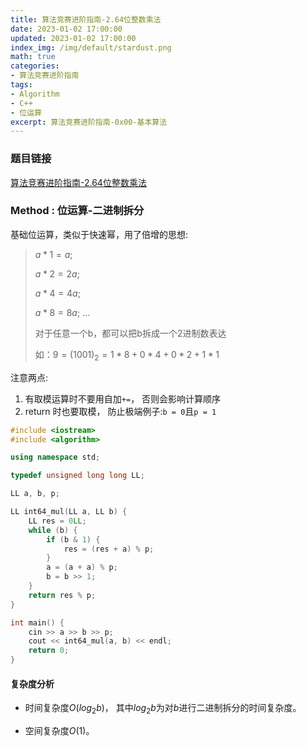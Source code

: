 ```yaml
---
title: 算法竞赛进阶指南-2.64位整数乘法
date: 2023-01-02 17:00:00
updated: 2023-01-02 17:00:00
index_img: /img/default/stardust.png
math: true
categories:
- 算法竞赛进阶指南
tags: 
- Algorithm
- C++
- 位运算
excerpt: 算法竞赛进阶指南-0x00-基本算法
---
```


### 题目链接

 [算法竞赛进阶指南-2.64位整数乘法](https://www.acwing.com/problem/content/92/)

### Method : 位运算-二进制拆分

基础位运算，类似于快速幂，用了倍增的思想:

> ${a * 1 = a}$;
>
> ${a * 2 = 2a}$;
>
> ${a * 4 = 4a}$;
>
> ${a * 8 = 8a}$;
> ...
>
> 对于任意一个b，都可以把b拆成一个2进制数表达
>
> 如：${9 = (1001)_2 = 1 * 8 + 0 * 4 + 0 * 2 + 1 * 1}$

注意两点:  

1. 有取模运算时不要用自加`+=`， 否则会影响计算顺序
2. return 时也要取模， 防止极端例子:`b = 0`且`p = 1` 

```c++
#include <iostream>
#include <algorithm>

using namespace std;

typedef unsigned long long LL;

LL a, b, p;

LL int64_mul(LL a, LL b) {
    LL res = 0LL;
    while (b) {
        if (b & 1) {
            res = (res + a) % p;
        }
        a = (a + a) % p;
        b = b >> 1;
    }
    return res % p;
}

int main() {
    cin >> a >> b >> p;
    cout << int64_mul(a, b) << endl;
    return 0;
}
```

#### 复杂度分析

- 时间复杂度${O(log_2b)}$， 其中$log_2b$为对$b$进行二进制拆分的时间复杂度。

- 空间复杂度${O(1)}$。